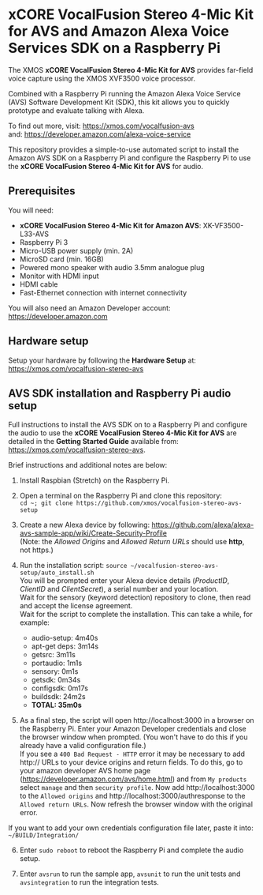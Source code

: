 # xCORE VocalFusion Stereo 4-Mic Kit for AVS and Amazon Alexa Voice Services SDK on a Raspberry Pi

The XMOS **xCORE VocalFusion Stereo 4-Mic Kit for AVS** provides far-field voice capture using the XMOS XVF3500 voice processor.

Combined with a Raspberry Pi running the Amazon Alexa Voice Service (AVS) Software Development Kit (SDK), this kit allows you to quickly prototype and evaluate talking with Alexa.

To find out more, visit: https://xmos.com/vocalfusion-avs  
and: https://developer.amazon.com/alexa-voice-service

This repository provides a simple-to-use automated script to install the Amazon AVS SDK on a Raspberry Pi and configure the Raspberry Pi to use the **xCORE VocalFusion Stereo 4-Mic Kit for AVS** for audio.

## Prerequisites
You will need:

- **xCORE VocalFusion Stereo 4-Mic Kit for Amazon AVS**: XK-VF3500-L33-AVS
- Raspberry Pi 3
- Micro-USB power supply (min. 2A)
- MicroSD card (min. 16GB)
- Powered mono speaker with audio 3.5mm analogue plug
- Monitor with HDMI input
- HDMI cable
- Fast-Ethernet connection with internet connectivity

You will also need an Amazon Developer account: https://developer.amazon.com

## Hardware setup
Setup your hardware by following the **Hardware Setup** at: https://xmos.com/vocalfusion-stereo-avs

## AVS SDK installation and Raspberry Pi audio setup
Full instructions to install the AVS SDK on to a Raspberry Pi and configure the audio to use the **xCORE VocalFusion Stereo 4-Mic Kit for AVS** are detailed in the **Getting Started Guide** available from: https://xmos.com/vocalfusion-stereo-avs.

Brief instructions and additional notes are below:

1. Install Raspbian (Stretch) on the Raspberry Pi.

2. Open a terminal on the Raspberry Pi and clone this repository:  
`cd ~; git clone https://github.com/xmos/vocalfusion-stereo-avs-setup`

3. Create a new Alexa device by following: https://github.com/alexa/alexa-avs-sample-app/wiki/Create-Security-Profile  
(Note: the *Allowed Origins* and *Allowed Return URLs* should use **http**, not https.)  

4. Run the installation script: `source ~/vocalfusion-stereo-avs-setup/auto_install.sh`  
You will be prompted enter your Alexa device details (*ProductID*, *ClientID* and *ClientSecret*), a serial number and your location.  
Wait for the sensory (keyword detection) repository to clone, then read and accept the license agreement.  
Wait for the script to complete the installation. This can take a while, for example:  
   - audio-setup: 4m40s
   - apt-get deps: 3m14s
   - getsrc: 3m11s
   - portaudio: 1m1s
   - sensory: 0m1s
   - getsdk: 0m34s
   - configsdk: 0m17s
   - buildsdk: 24m2s
   - **TOTAL: 35m0s**

5. As a final step, the script will open http://localhost:3000 in a browser on the Raspberry Pi. Enter your Amazon Developer credentials and close the browser window when prompted. (You won't have to do this if you already have a valid configuration file.)  
If you see a `400 Bad Request - HTTP` error it may be necessary to add http:// URLs to your device origins and return fields. To do this, go to your amazon developer AVS home page (https://developer.amazon.com/avs/home.html) and from `My products` select `manage` and then `security profile`. Now add http://localhost:3000 to the `Allowed origins` and http://localhost:3000/authresponse to the `Allowed return URLs`. Now refresh the browser window with the original error.

If you want to add your own credentials configuration file later, paste it into: `~/BUILD/Integration/`

6. Enter `sudo reboot` to reboot the Raspberry Pi and complete the audio setup.

7. Enter `avsrun` to run the sample app, `avsunit` to run the unit tests and `avsintegration` to run the integration tests.
